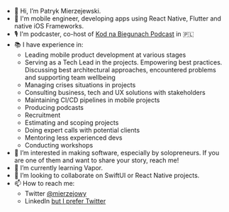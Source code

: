 - 👋 Hi, I’m Patryk Mierzejewski.
- 📱 I'm mobile engineer, developing apps using React Native, Flutter and native iOS Frameworks.
- 🎙 I'm podcaster, co-host of [Kod na Biegunach Podcast](https://podcasts.apple.com/pl/podcast/kod-na-biegunach/id1556006433) in 🇵🇱
- 📚 I have experience in:
  - Leading mobile product development at various stages
  - Serving as a Tech Lead in the projects. Empowering best practices. Discussing best architectural approaches, encountered problems and supporting team wellbeing
  - Managing crises situations in projects
  - Consulting business, tech and UX solutions with stakeholders
  - Maintaining CI/CD pipelines in mobile projects
  - Producing podcasts
  - Recruitment
  - Estimating and scoping projects
  - Doing expert calls with potential clients
  - Mentoring less experienced devs
  - Conducting workshops
- 👀 I’m interested in making software, especially by solopreneurs. If you are one of them and want to share your story, reach me!
- 🌱 I’m currently learning Vapor.
- 💞️ I’m looking to collaborate on SwiftUI or React Native projects.
- 📫 How to reach me:
  - Twitter [@mierzejowy](https://twitter.com/mierzejowy)
  - LinkedIn [but I prefer Twitter](https://www.linkedin.com/in/patryk-mierzejewski-8086705a/)

<!---
pmierzejewski/pmierzejewski is a ✨ special ✨ repository because its `README.md` (this file) appears on your GitHub profile.
You can click the Preview link to take a look at your changes.
--->
